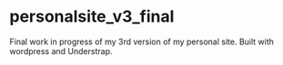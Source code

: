 # personalsite_v3_final
Final work in progress of my 3rd version of my personal site. Built with wordpress and Understrap. 
